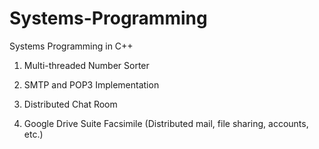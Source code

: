 # Systems-Programming
Systems Programming in C++


1. Multi-threaded Number Sorter

2. SMTP and POP3 Implementation

3. Distributed Chat Room

4. Google Drive Suite Facsimile (Distributed mail, file sharing, accounts, etc.)
